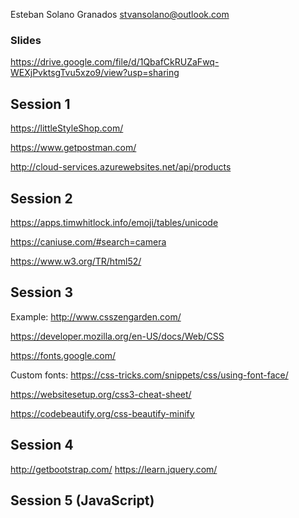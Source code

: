 
Esteban Solano Granados
stvansolano@outlook.com

### Slides
https://drive.google.com/file/d/1QbafCkRUZaFwq-WEXjPvktsgTvu5xzo9/view?usp=sharing

## Session 1
https://littleStyleShop.com/

https://www.getpostman.com/

http://cloud-services.azurewebsites.net/api/products

## Session 2

https://apps.timwhitlock.info/emoji/tables/unicode

https://caniuse.com/#search=camera

https://www.w3.org/TR/html52/

## Session 3
Example: http://www.csszengarden.com/

https://developer.mozilla.org/en-US/docs/Web/CSS

https://fonts.google.com/

Custom fonts:
https://css-tricks.com/snippets/css/using-font-face/

https://websitesetup.org/css3-cheat-sheet/

https://codebeautify.org/css-beautify-minify

## Session 4

http://getbootstrap.com/
https://learn.jquery.com/

## Session 5 (JavaScript)
